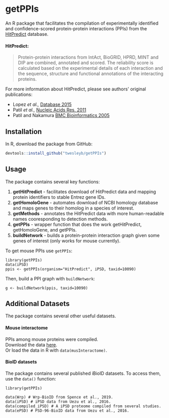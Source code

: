 # getPPIs

An R package that facilitates the compilation of experimentally identified and 
confidence-scored protein-protein interactions (PPIs) from the 
[HitPredict](http://hintdb.hgc.jp/htp/) database.

#### HitPredict:
> Protein-protein interactions from IntAct, BioGRID, HPRD, MINT and DIP are 
> combined, annotated and scored. The reliability score is calculated based 
> on the experimental details of each interaction and the sequence, structure and 
> functional annotations of the interacting proteins.

For more information about HitPredict, please see authors' original publications:
* Lopez _et al.,_ [Database 2015](https://www.ncbi.nlm.nih.gov/pmc/articles/PMC4691340/)
* Patil _et al.,_ [Nucleic Acids Res. 2011](https://www.ncbi.nlm.nih.gov/pubmed/20947562)
* Patil and Nakamura [BMC Bioinformatics 2005](https://www.ncbi.nlm.nih.gov/pubmed/15833142)

## Installation
In R, download the package from GitHub:

```R
devtools::install_github("twesleyb/getPPIs")
```

## Usage
The package contains several key functions:
1. __getHitPredict__ - facilitates download of HitPredict data and mapping protein identifiers to stable Entrez gene IDs.
2. __getHomoloGene__ - automates download of NCBI homology database and maps genes to their homolog in a species of interest.
3. __getMethods__ - annotates the HitPredict data with more human-readable names cooresponding to detection methods.
4. __getPPIs__ - wrapper function that does the work getHitPredict, getHomoloGene, and getPPIs.
5. __buildNetwork__ - builds a protein-protein interaction graph given some genes of interest (only works for mouse currently).

To get mouse PPIs use `getPPIs`:
```
library(getPPIs)
data(iPSD)
ppis <- getPPIs(organism="HitPredict", iPSD, taxid=10090)
```

Then, build a PPI graph with `buildNetwork`:
```
g <- buildNetwork(ppis, taxid=10090)
```

## Additional Datasets
The package contains several other useful datasets.

#### Mouse interactome
PPIs among mouse proteins were compiled.   
Download the data [here](https://github.com/twesleyb/getPPIs/blob/master/data/musInteractome.zip).  
Or load the data in R with `data(musInteractome)`.

#### BioID datasets
The package contains several published iBioID datasets. To access them, use the
`data()` function:

```
library(getPPIs)

data(Wrp) # Wrp-BioID from Spence et al., 2019.
data(iPSD) # iPSD data from Uezu et al., 2016.
data(compiled_iPSD) # A iPSD proteome compiled from several studies.
data(ePSD) # PSD-96-BioID data from Uezu et al., 2016.
```
